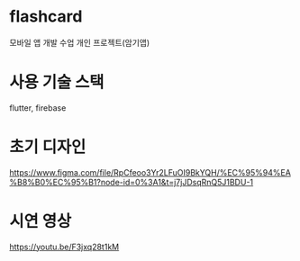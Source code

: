 # flashcard

모바일 앱 개발 수업 개인 프로젝트(암기앱)

# 사용 기술 스택
flutter, firebase

# 초기 디자인
https://www.figma.com/file/RpCfeoo3Yr2LFuOI9BkYQH/%EC%95%94%EA%B8%B0%EC%95%B1?node-id=0%3A1&t=j7jJDsqRnQ5J1BDU-1

# 시연 영상
https://youtu.be/F3jxq28t1kM
